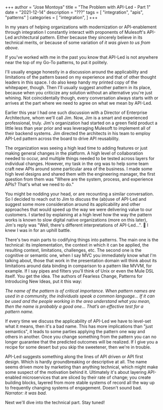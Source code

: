 +++
author = "Jose Montoya"
title = "The Problem with API-Led - Part 1"
date = "2021-12-14"
description = "???"
tags = [
    "integration",
    "apis",
    "patterns"
]
categories = [
    "integration",
]
+++

In my years of helping organizations with modernization or API-enablement through integration I constantly interact with proponents of Mulesoft's API-Led architectural pattern. Either because they sincerely believe in its technical merits, or because of some variation of _it was given to us from above_.

If you've worked with me in the past you know that API-Led is not anywhere near the top of my Go-To patterns, to put it politely.

I'll usually engage honestly in a discussion around the applicability and limitations of the pattern based on my experience and that of other thought leaders in this space. I do also keep handy my printed copy of the whitepaper, though. Then I'll usually suggest another pattern in its place, because when you criticize any solution without an alternative you're just whining. Not coincidentally though, every conversation always starts with or arrives at the part where we need to agree on what we mean by API-Led.

Earlier this year I had one such discussion with a Director of Enterprise Architecture, whom we'll call Jim. Now, Jim is a smart and experienced professional, truly. Jim's organization had started on a green field product a little less than year prior and was leveraging Mulesoft to implement all of their backend systems. Jim directed the architects in his team to employ API-Led pattern across the board to drive API reusability.

The organization was seeing a high lead time to adding features or just making general changes in the platform. A high level of collaboration needed to occur, and multiple things needed to be tested across layers for individual changes. However, my task in the org was to help some team craft new APIs around some particular area of the business. I made some high level designs and shared them with the engineering manager, the first question from them was "Where are the system, process, and experience APIs? That's what we need to do."

You might be nodding your head, or are recounting a similar conversation. So I decided to reach out to Jim to discuss the (ab)use of API-Led and suggest some more consideration around its applicability and other approaches that would speed up the way we were delivering value to our customers. I started by explaining at a high level how the way the pattern works is known to slow digital native organizations (more on this later), Jim's reply was "Well, there's different interpretations of API-Led...". 🙈 I knew I was in for an uphill battle.

There's two main parts to codifying things into patterns. The main one is the technical: its implementation, the context in which it can be applied, the resulting context, limitations, challenges, etc. The second one is the cognitive or semantic one, when I say MVC you immediately know what I'm talking about, those that work in the presentation domain will think about its limitations around data binding in comparison to a pattern like MVVM, for example. If I say pipes and filters you'll think of Unix or even the Mule DSL itself. You get the idea. The authors of Fearless Change, Patterns for Introducing New Ideas, put it this way:

_The name of the pattern is of critical importance. When pattern names are used in a community, the individuals speak a common language... If it can be used and the people working in the area understand what you mean, then the name is probably a good one... That’s an effective test for a pattern name._

If every time we discuss the applicability of API-Led we have to level-set what it means, then it's a bad name. This has more implications than "just semantics", it leads to some parties applying the pattern one way and others in another. Once you change something from the pattern you can no longer guarantee that the predicted outcomes will be realized. If I give you a recipe for some desert but you skip the sweetener, then we're in trouble.

API-Led suggests something along the lines of API driven or API first design. Which is hardly groundbreaking or descriptive at all. The name seems driven more by marketing than anything technical, which might make some suspect of the motivation behind it. Ultimately it's about layering API-enabled microservices that are sliced by their rate of change; you create building blocks, layered from more stable systems of record all the way up to frequently changing systems of engagement. Doesn't sound bad. _Narrator: it was bad._

Next we'll dive into the technical part. Stay tuned!
